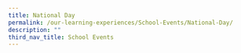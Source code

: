 ```yaml
---
title: National Day
permalink: /our-learning-experiences/School-Events/National-Day/
description: ""
third_nav_title: School Events
---
```

